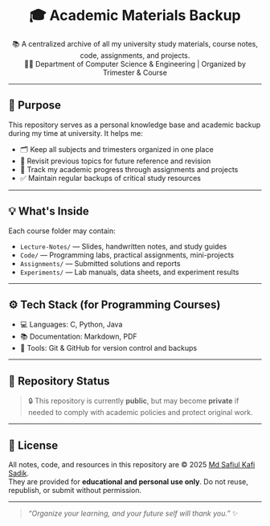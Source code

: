 <h1 align="center">🎓 Academic Materials Backup</h1>

<p align="center">
  📚 A centralized archive of all my university study materials, course notes, code, assignments, and projects.<br>
  👨‍💻 Department of Computer Science & Engineering | Organized by Trimester & Course
</p>

---

## 🎯 Purpose

This repository serves as a personal knowledge base and academic backup during my time at university. It helps me:

- 🗂️ Keep all subjects and trimesters organized in one place
- 🔄 Revisit previous topics for future reference and revision
- 📌 Track my academic progress through assignments and projects
- ✅ Maintain regular backups of critical study resources

---

## 💡 What's Inside

Each course folder may contain:

- `Lecture-Notes/` — Slides, handwritten notes, and study guides
- `Code/` — Programming labs, practical assignments, mini-projects
- `Assignments/` — Submitted solutions and reports
- `Experiments/` — Lab manuals, data sheets, and experiment results

---

## ⚙️ Tech Stack (for Programming Courses)

- 💻 Languages: C, Python, Java
- 📚 Documentation: Markdown, PDF
- 🔧 Tools: Git & GitHub for version control and backups

---

## 🔐 Repository Status

> 🔒 This repository is currently **public**, but may become **private** if needed to comply with academic policies and protect original work.

---

## 📄 License

All notes, code, and resources in this repository are © 2025 [Md Safiul Kafi Sadik](https://github.com/md-safiulsadik).  
They are provided for **educational and personal use only**. Do not reuse, republish, or submit without permission.

---

> _“Organize your learning, and your future self will thank you.”_ ✨
